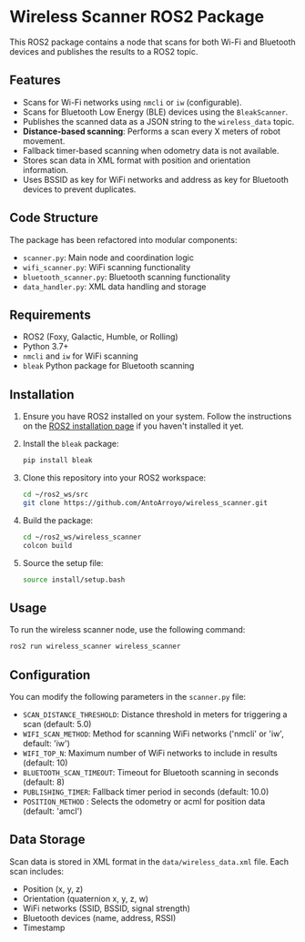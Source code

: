 # Wireless Scanner ROS2 Package

This ROS2 package contains a node that scans for both Wi-Fi and Bluetooth devices and publishes the results to a ROS2 topic.

## Features

- Scans for Wi-Fi networks using `nmcli` or `iw` (configurable).
- Scans for Bluetooth Low Energy (BLE) devices using the `BleakScanner`.
- Publishes the scanned data as a JSON string to the `wireless_data` topic.
- **Distance-based scanning**: Performs a scan every X meters of robot movement.
- Fallback timer-based scanning when odometry data is not available.
- Stores scan data in XML format with position and orientation information.
- Uses BSSID as key for WiFi networks and address as key for Bluetooth devices to prevent duplicates.

## Code Structure

The package has been refactored into modular components:

- `scanner.py`: Main node and coordination logic
- `wifi_scanner.py`: WiFi scanning functionality
- `bluetooth_scanner.py`: Bluetooth scanning functionality
- `data_handler.py`: XML data handling and storage

## Requirements

- ROS2 (Foxy, Galactic, Humble, or Rolling)
- Python 3.7+
- `nmcli` and `iw` for WiFi scanning
- `bleak` Python package for Bluetooth scanning

## Installation

1. Ensure you have ROS2 installed on your system. Follow the instructions on the [ROS2 installation page](https://docs.ros.org/en/foxy/Installation.html) if you haven't installed it yet.

2. Install the `bleak` package:
    ```sh
    pip install bleak
    ```

3. Clone this repository into your ROS2 workspace:
    ```sh
    cd ~/ros2_ws/src
    git clone https://github.com/AntoArroyo/wireless_scanner.git
    ```

4. Build the package:
    ```sh
    cd ~/ros2_ws/wireless_scanner
    colcon build
    ```

5. Source the setup file:
    ```sh
    source install/setup.bash
    ```

## Usage

To run the wireless scanner node, use the following command:

```sh
ros2 run wireless_scanner wireless_scanner
```

## Configuration

You can modify the following parameters in the `scanner.py` file:

- `SCAN_DISTANCE_THRESHOLD`: Distance threshold in meters for triggering a scan (default: 5.0)
- `WIFI_SCAN_METHOD`: Method for scanning WiFi networks ('nmcli' or 'iw', default: 'iw')
- `WIFI_TOP_N`: Maximum number of WiFi networks to include in results (default: 10)
- `BLUETOOTH_SCAN_TIMEOUT`: Timeout for Bluetooth scanning in seconds (default: 8)
- `PUBLISHING_TIMER`: Fallback timer period in seconds (default: 10.0)
- `POSITION_METHOD` : Selects the odometry or acml for position data (default: 'amcl')

## Data Storage

Scan data is stored in XML format in the `data/wireless_data.xml` file. Each scan includes:
- Position (x, y, z)
- Orientation (quaternion x, y, z, w)
- WiFi networks (SSID, BSSID, signal strength)
- Bluetooth devices (name, address, RSSI)
- Timestamp
